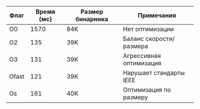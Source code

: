 Флаг | Время (мс) | Размер бинарника | Примечания
-----|------------|------------------|-----------
O0 | 1570 | 84K | Нет оптимизации
O2 | 135 | 39K | Баланс скорости/размера
O3 | 131 | 39K | Агрессивная оптимизация
Ofast | 121 | 39K | Нарушает стандарты IEEE
Os | 161 | 40K | Оптимизация по размеру
